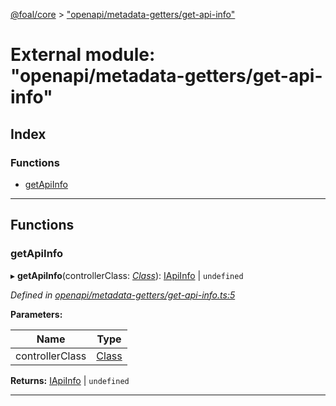 [@foal/core](../README.md) > ["openapi/metadata-getters/get-api-info"](../modules/_openapi_metadata_getters_get_api_info_.md)

# External module: "openapi/metadata-getters/get-api-info"

## Index

### Functions

* [getApiInfo](_openapi_metadata_getters_get_api_info_.md#getapiinfo)

---

## Functions

<a id="getapiinfo"></a>

###  getApiInfo

▸ **getApiInfo**(controllerClass: *[Class](_core_class_interface_.md#class)*): [IApiInfo](../interfaces/_openapi_interfaces_.iapiinfo.md) \| `undefined`

*Defined in [openapi/metadata-getters/get-api-info.ts:5](https://github.com/FoalTS/foal/blob/7934e4d7/packages/core/src/openapi/metadata-getters/get-api-info.ts#L5)*

**Parameters:**

| Name | Type |
| ------ | ------ |
| controllerClass | [Class](_core_class_interface_.md#class) |

**Returns:** [IApiInfo](../interfaces/_openapi_interfaces_.iapiinfo.md) \| `undefined`

___


